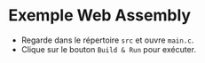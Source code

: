 # Exemple Web Assembly

* Regarde dans le répertoire `src` et ouvre `main.c`.
* Clique sur le bouton `Build & Run` pour exécuter.
